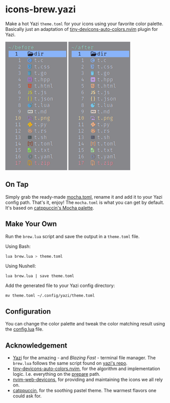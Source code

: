 # icons-brew.yazi

Make a hot Yazi `theme.toml` for your icons using your favorite color palette.
Basically just an adaptation of
[tiny-devicons-auto-colors.nvim](https://github.com/rachartier/tiny-devicons-auto-colors.nvim)
plugin for Yazi.

![image](assets/before.png) ![image](assets/after.png)

## On Tap

Simply grab the ready-made [mocha.toml](/mocha.toml), rename it and add it to
your Yazi config path. That's it, enjoy!
The `mocha.toml` is what you can get by default. It's based on
[catppuccin's Mocha palette](https://github.com/catppuccin/catppuccin?tab=readme-ov-file#-palette).

## Make Your Own

Run the `brew.lua` script and save the output in a `theme.toml` file.

Using Bash:

```bash
lua brew.lua > theme.toml
```

Using Nushell:

```nushell
lua brew.lua | save theme.toml
```

Add the generated file to your Yazi config directory:

```shell
mv theme.toml ~/.config/yazi/theme.toml
```

## Configuration

You can change the color palette and tweak the color matching result using the
[config.lua](/config.lua) file.

## Acknowledgement

- [Yazi](https://yazi-rs.github.io) for the amazing - and *Blazing Fast* -
terminal file manager. The `brew.lua` follows the same script found on [yazi's
repo](https://github.com/sxyazi/yazi/blob/main/scripts/icons/generate.lua).
- [tiny-devicons-auto-colors.nvim](https://github.com/rachartier/tiny-devicons-auto-colors.nvim),
for the algorithm and implementation logic. I.e. everything on the [prepare](/prepare)
path.
- [nvim-web-devicons](https://github.com/nvim-tree/nvim-web-devicons), for
providing and maintaining the icons we all rely on.
- [catppuccin](https://github.com/catppuccin), for the soothing pastel theme. The
warmest flavors one could ask for.
